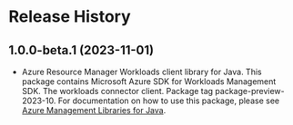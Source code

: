 # Release History

## 1.0.0-beta.1 (2023-11-01)

- Azure Resource Manager Workloads client library for Java. This package contains Microsoft Azure SDK for Workloads Management SDK. The workloads connector client. Package tag package-preview-2023-10. For documentation on how to use this package, please see [Azure Management Libraries for Java](https://aka.ms/azsdk/java/mgmt).
